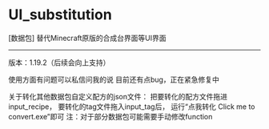 # UI_substitution
[数据包] 替代Minecraft原版的合成台界面等UI界面

------------

版本：1.19.2（后续会向上支持）

使用方面有问题可以私信问我的说
目前还有点bug，正在紧急修复中

关于转化其他数据包自定义配方的json文件：
把要转化的配方文件拖进input_recipe，
要转化的tag文件拖入input_tag后，
运行“点我转化 Click me to convert.exe”即可
注：对于部分数据包可能需要手动修改function